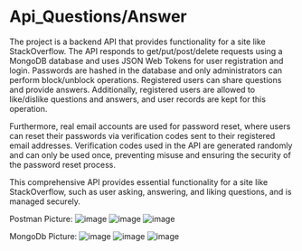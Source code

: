 # Api_Questions/Answer
The project is a backend API that provides functionality for a site like StackOverflow. 
The API responds to get/put/post/delete requests using a MongoDB database and uses JSON Web Tokens for user registration and login. 
Passwords are hashed in the database and only administrators can perform block/unblock operations.
Registered users can share questions and provide answers. 
Additionally, registered users are allowed to like/dislike questions and answers, and user records are kept for this operation.

Furthermore, real email accounts are used for password reset, where users can reset their passwords via verification codes sent to their registered email addresses. Verification codes used in the API are generated randomly and can only be used once, preventing misuse and ensuring the security of the password reset process.

This comprehensive API provides essential functionality for a site like StackOverflow, such as user asking, answering, and liking questions, and is managed securely.

Postman Picture:
![image](https://user-images.githubusercontent.com/101465668/226070382-0b5423f3-55ce-4a82-ba98-f126d658865f.png)
![image](https://user-images.githubusercontent.com/101465668/226070426-b38c7a8f-eb13-4e8e-ac55-d72f79ef120f.png)
![image](https://user-images.githubusercontent.com/101465668/226070444-bc845f07-5d32-4ce8-91eb-7089b960aea1.png)

MongoDb Picture:
![image](https://user-images.githubusercontent.com/101465668/226070520-567fa698-d92f-40a0-b854-c7b7af063cda.png)
![image](https://user-images.githubusercontent.com/101465668/226070578-ed55724b-01d0-49d7-80d3-6c0ceed3d56d.png)
![image](https://user-images.githubusercontent.com/101465668/226070597-4733be6a-4ac6-48f8-a9b5-f48f80c61b4d.png)
